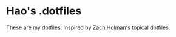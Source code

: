# Hao's .dotfiles

These are my dotfiles. Inspired by [Zach Holman](https://github.com/holman)'s
topical dotfiles.
